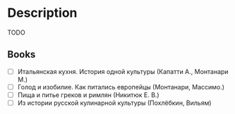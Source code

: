 # Description

TODO


## Books

- [ ] Итальянская кухня. История одной культуры (Капатти А., Монтанари М.)
- [ ] Голод и изобилие. Как питались европейцы (Монтанари, Массимо.)
- [ ] Пища и питье греков и римлян (Никитюк Е. В.)
- [ ] Из истории русской кулинарной культуры (Похлёбкин, Вильям)
